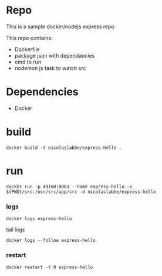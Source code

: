 # Repo

This is a sample docker/nodejs express repo

This repo contains:
- Dockerfile
- package json with dependancies
- cmd to run
- nodemon js task to watch src

# Dependencies

- Docker

# build

```shell
docker build -t nicolaslabbe/express-hello .
```

# run

```shell
docker run -p 49160:8003 --name express-hello -v ${PWD}/src:/usr/src/app/src -d nicolaslabbe/express-hello
```

### logs

```shell
docker logs express-hello
```

tail logs

```shell
docker logs --follow express-hello
```

### restart

```shell
docker restart -t 0 express-hello
```